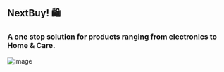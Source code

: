 
## NextBuy! 🛍️
### A one stop solution for products ranging from electronics to Home & Care.


![image](https://user-images.githubusercontent.com/72264176/230092225-37450275-7a32-494c-ac71-4f07f221ced8.png)
